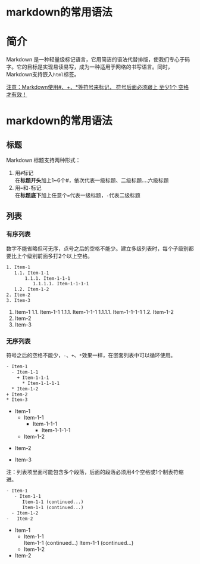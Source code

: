 # markdown的常用语法

# 简介
Markdown 是一种轻量级标记语言，它用简洁的语法代替排版，使我们专心于码字。它的目标是实现易读易写，成为一种适用于网络的书写语言。同时，Markdown支持嵌入`html`标签。

<u>注意：Markdown使用#、+、*等符号来标记， 符号后面必须跟上 至少1个 空格才有效！</u>

# markdown的常用语法

## 标题
Markdown 标题支持两种形式：  
1. 用`#`标记  
在**标题开头**加上1~6个#，依次代表一级标题、二级标题....六级标题  
2. 用`=`和`-`标记  
在**标题底下**加上任意个`=`代表一级标题，`-`代表二级标题

## 列表
### 有序列表
数字不能省略但可无序，点号之后的空格不能少。建立多级列表时，每个子级别都要比上个级别前面多打2个以上空格。  

``` html
1. Item-1
   1.1. Item-1-1
       1.1.1. Item-1-1-1
          1.1.1.1. Item-1-1-1-1
   1.2. Item-1-2
2. Item-2
3. Item-3
```  

1. Item-1
    1.1. Item-1-1
        1.1.1. Item-1-1-1
        1.1.1.1. Item-1-1-1-1
    1.2. Item-1-2
2. Item-2
3. Item-3

### 无序列表
符号之后的空格不能少，`-`、`+`、`*`效果一样，在嵌套列表中可以循环使用。  
``` html
- Item-1
  - Item-1-1
    + Item-1-1-1
      * Item-1-1-1-1
  * Item-1-2
+ Item-2
* Item-3
```  

- Item-1
  - Item-1-1
    + Item-1-1-1
      * Item-1-1-1-1
  * Item-1-2
+ Item-2
* Item-3

注：列表项里面可能包含多个段落，后面的段落必须用4个空格或1个制表符缩进。

``` html
- Item-1
   - Item-1-1
      Item-1-1 (continued...)
      Item-1-1 (continued...)
  - Item-1-2
-   Item-2
```  

- Item-1
   - Item-1-1  
       Item-1-1 (continued...)
       Item-1-1 (continued...)
  - Item-1-2
-   Item-2